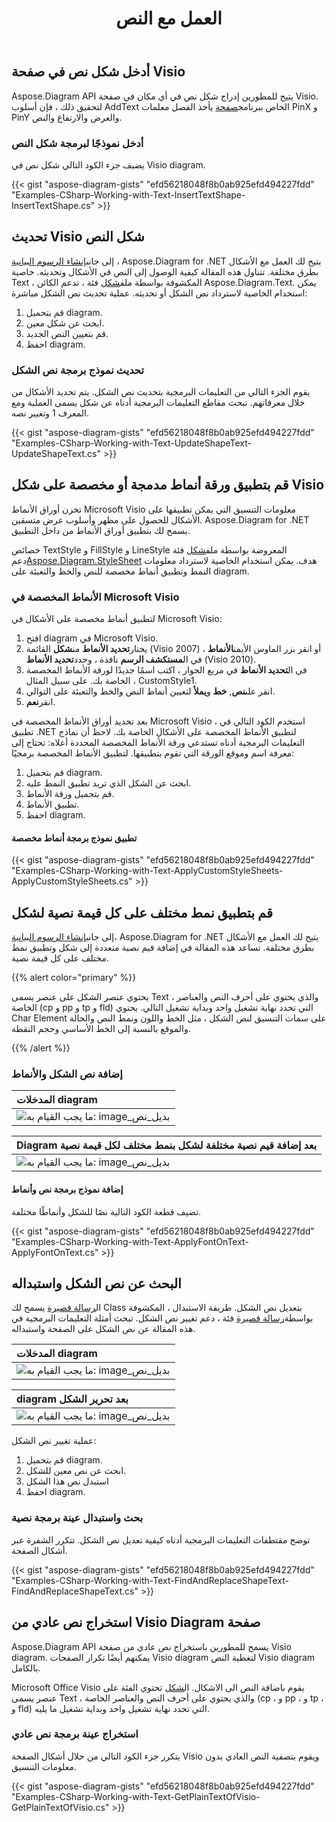 ﻿---
title: العمل مع النص
type: docs
weight: 90
url: /ar/net/working-with-text/
description: يوضح هذا القسم كيفية إدراج شكل نص أو تحديث نص الشكل باستخدام Aspose.Diagram.
---
## **أدخل شكل نص في صفحة Visio**
 Aspose.Diagram API يتيح للمطورين إدراج شكل نص في أي مكان في صفحة Visio. لتحقيق ذلك ، فإن أسلوب AddText الخاص ببرنامج[صفحة](http://www.aspose.com/api/net/diagram/aspose.diagram/page) يأخذ الفصل معلمات PinX و PinY والعرض والارتفاع والنص.
### **أدخل نموذجًا لبرمجة شكل النص**
يضيف جزء الكود التالي شكل نص في Visio diagram.

{{< gist "aspose-diagram-gists" "efd56218048f8b0ab925efd494227fdd" "Examples-CSharp-Working-with-Text-InsertTextShape-InsertTextShape.cs" >}}
## **تحديث Visio شكل النص**
 إلى جانب[إنشاء الرسوم البيانية](/diagram/ar/net/load-or-create-a-visio-drawing/) ، Aspose.Diagram for .NET يتيح لك العمل مع الأشكال بطرق مختلفة. تتناول هذه المقالة كيفية الوصول إلى النص في الأشكال وتحديثه. خاصية Text ، المكشوفة بواسطة ملف[شكل](http://www.aspose.com/api/net/diagram/aspose.diagram/shape) فئة ، تدعم الكائن Aspose.Diagram.Text. يمكن استخدام الخاصية لاسترداد نص الشكل أو تحديثه. عملية تحديث نص الشكل مباشرة:

1. قم بتحميل diagram.
1. ابحث عن شكل معين.
1. قم بتعيين النص الجديد.
1. احفظ diagram.
### **تحديث نموذج برمجة نص الشكل**
يقوم الجزء التالي من التعليمات البرمجية بتحديث نص الشكل. يتم تحديد الأشكال من خلال معرفاتهم. تبحث مقاطع التعليمات البرمجية أدناه عن شكل يسمى العملية ومع المعرف 1 وتغيير نصه.

{{< gist "aspose-diagram-gists" "efd56218048f8b0ab925efd494227fdd" "Examples-CSharp-Working-with-Text-UpdateShapeText-UpdateShapeText.cs" >}}
## **قم بتطبيق ورقة أنماط مدمجة أو مخصصة على شكل Visio**
تخزن أوراق الأنماط Microsoft Visio معلومات التنسيق التي يمكن تطبيقها على الأشكال للحصول على مظهر وأسلوب عرض متسقين. Aspose.Diagram for .NET يسمح لك بتطبيق أوراق الأنماط من داخل التطبيق.

 خصائص TextStyle و FillStyle و LineStyle المعروضة بواسطة ملف[شكل](http://www.aspose.com/api/net/diagram/aspose.diagram/shape) فئة دعم[Aspose.Diagram.StyleSheet](http://www.aspose.com/api/net/diagram/aspose.diagram/stylesheet) هدف. يمكن استخدام الخاصية لاسترداد معلومات النمط وتطبيق أنماط مخصصة للنص والخط والتعبئة على diagram.
### **الأنماط المخصصة في Microsoft Visio**
لتطبيق أنماط مخصصة على الأشكال في Microsoft Visio:

1. افتح diagram في Microsoft Visio.
1.  يختار**تحديد الأنماط** من**شكل** القائمة (Visio 2007) ، أو انقر بزر الماوس الأيمن**الأنماط** في ال**مستكشف الرسم** نافذة ، وحدد**تحديد الأنماط** (Visio 2010).
1.  في ال**تحديد الأنماط** في مربع الحوار ، اكتب اسمًا جديدًا لورقة الأنماط المخصصة الخاصة بك. على سبيل المثال ، CustomStyle1.
1.  انقر على**نص**, **خط** و**يملأ** لتعيين أنماط النص والخط والتعبئة على التوالي.
1.  انقر**نعم**.

بعد تحديد أوراق الأنماط المخصصة في Microsoft Visio ، استخدم الكود التالي في تطبيق .NET لتطبيق الأنماط المخصصة على الأشكال الخاصة بك. لاحظ أن نماذج التعليمات البرمجية أدناه تستدعي ورقة الأنماط المخصصة المحددة أعلاه: تحتاج إلى معرفة اسم وموقع الورقة التي تقوم بتطبيقها. لتطبيق الأنماط المخصصة برمجيًا:

1. قم بتحميل diagram.
1. ابحث عن الشكل الذي تريد تطبيق النمط عليه.
1. قم بتحميل ورقة الأنماط.
1. تطبيق الأنماط.
1. احفظ diagram.
#### **تطبيق نموذج برمجة أنماط مخصصة**
{{< gist "aspose-diagram-gists" "efd56218048f8b0ab925efd494227fdd" "Examples-CSharp-Working-with-Text-ApplyCustomStyleSheets-ApplyCustomStyleSheets.cs" >}}
## **قم بتطبيق نمط مختلف على كل قيمة نصية لشكل**
 إلى جانب[إنشاء الرسوم البيانية](/diagram/ar/net/load-or-create-a-visio-drawing/)، Aspose.Diagram for .NET يتيح لك العمل مع الأشكال بطرق مختلفة. تساعد هذه المقالة في إضافة قيم نصية متعددة إلى شكل وتطبيق نمط مختلف على كل قيمة نصية.

{{% alert color="primary" %}} 

يحتوي عنصر الشكل على عنصر يسمى Text ، والذي يحتوي على أحرف النص والعناصر الخاصة (cp و pp و tp و fld) التي تحدد نهاية تشغيل واحد وبداية تشغيل التالي. يحتوي Char Element على سمات التنسيق لنص الشكل ، مثل الخط واللون ونمط النص والحالة والموقع بالنسبة إلى الخط الأساسي وحجم النقطة.

{{% /alert %}} 
### **إضافة نص الشكل والأنماط**

|**المدخلات diagram**|
|:- |
|![ما يجب القيام به: image_بديل_نص](working-with-text_1.png)|


|**Diagram بعد إضافة قيم نصية مختلفة لشكل بنمط مختلف لكل قيمة نصية**|
|:- |
|![ما يجب القيام به: image_بديل_نص](working-with-text_2.png)|
#### **إضافة نموذج برمجة نص وأنماط**
تضيف قطعة الكود التالية نصًا للشكل وأنماطًا مختلفة.

{{< gist "aspose-diagram-gists" "efd56218048f8b0ab925efd494227fdd" "Examples-CSharp-Working-with-Text-ApplyFontOnText-ApplyFontOnText.cs" >}}
## **البحث عن نص الشكل واستبداله**
 ال[رسالة قصيرة](http://www.aspose.com/api/net/diagram/aspose.diagram/txt) يسمح لك Class بتعديل نص الشكل. طريقة الاستبدال ، المكشوفة بواسطة[رسالة قصيرة](http://www.aspose.com/api/net/diagram/aspose.diagram/txt) فئة ، دعم تغيير نص الشكل.
تبحث أمثلة التعليمات البرمجية في هذه المقالة عن نص الشكل على الصفحة واستبداله.

|**المدخلات diagram**|
|:- |
|![ما يجب القيام به: image_بديل_نص](working-with-text_3.png)|


|**diagram بعد تحرير الشكل**|
|:- |
|![ما يجب القيام به: image_بديل_نص](working-with-text_4.png)|
عملية تغيير نص الشكل:

1. قم بتحميل diagram.
1. ابحث عن نص معين للشكل.
1. استبدل نص هذا الشكل
1. احفظ diagram.
### **بحث واستبدال عينة برمجة نصية**
توضح مقتطفات التعليمات البرمجية أدناه كيفية تعديل نص الشكل. تتكرر الشفرة عبر أشكال الصفحة.

{{< gist "aspose-diagram-gists" "efd56218048f8b0ab925efd494227fdd" "Examples-CSharp-Working-with-Text-FindAndReplaceShapeText-FindAndReplaceShapeText.cs" >}}
## **استخراج نص عادي من Visio Diagram صفحة**
Aspose.Diagram API يسمح للمطورين باستخراج نص عادي من صفحة Visio diagram. يمكنهم أيضًا تكرار الصفحات Visio diagram لتغطية النص Visio diagram بالكامل.

 Microsoft Office Visio يقوم باضافة النص الى الاشكال. ال[شكل](http://www.aspose.com/api/net/diagram/aspose.diagram/shape) تحتوي الفئة على عنصر يسمى Text ، والذي يحتوي على أحرف النص والعناصر الخاصة (cp ، و pp ، و tp ، و fld) التي تحدد نهاية تشغيل واحد وبداية تشغيل ما يليه.
### **استخراج عينة برمجة نص عادي**
يتكرر جزء الكود التالي من خلال أشكال الصفحة Visio ويقوم بتصفية النص العادي بدون معلومات التنسيق.

{{< gist "aspose-diagram-gists" "efd56218048f8b0ab925efd494227fdd" "Examples-CSharp-Working-with-Text-GetPlainTextOfVisio-GetPlainTextOfVisio.cs" >}}
